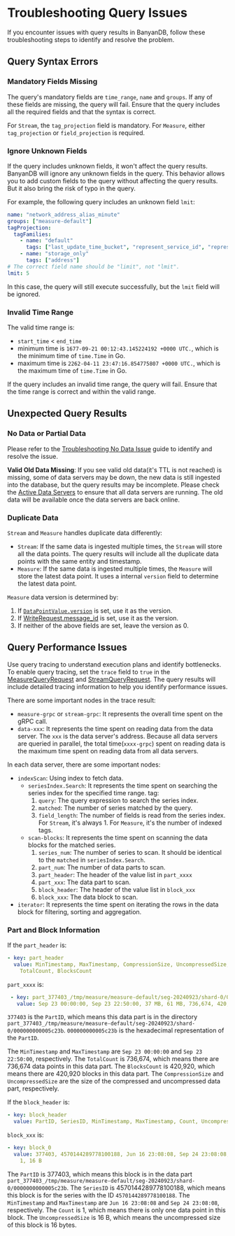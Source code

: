 # Troubleshooting Query Issues

If you encounter issues with query results in BanyanDB, follow these troubleshooting steps to identify and resolve the problem.

## Query Syntax Errors

### Mandatory Fields Missing

The query's mandatory fields are `time_range`,  `name` and `groups`. If any of these fields are missing, the query will fail. Ensure that the query includes all the required fields and that the syntax is correct.

For `Stream`, the `tag_projection` field is mandatory. For `Measure`, either `tag_projection` or `field_projection` is required.

### Ignore Unknown Fields

If the query includes unknown fields, it won't affect the query results. BanyanDB will ignore any unknown fields in the query. This behavior allows you to add custom fields to the query without affecting the query results. But it also bring the risk of typo in the query.

For example, the following query includes an unknown field `lmit`:

```yaml
name: "network_address_alias_minute"
groups: ["measure-default"]
tagProjection:
  tagFamilies:
    - name: "default"
      tags: ["last_update_time_bucket", "represent_service_id", "represent_service_instance_id"]
    - name: "storage_only"
      tags: ["address"]
# The correct field name should be "limit", not "lmit". 
lmit: 5
```

In this case, the query will still execute successfully, but the `lmit` field will be ignored.

### Invalid Time Range

The valid time range is:

- `start_time` < `end_time`
- minimum time is `1677-09-21 00:12:43.145224192 +0000 UTC.`, which is the minimum time of `time.Time` in Go.
- maximum time is `2262-04-11 23:47:16.854775807 +0000 UTC.`, which is the maximum time of `time.Time` in Go.

If the query includes an invalid time range, the query will fail. Ensure that the time range is correct and within the valid range.

## Unexpected Query Results

### No Data or Partial Data

Please refer to the [Troubleshooting No Data Issue](./no-data.md) guide to identify and resolve the issue.

**Valid Old Data Missing**: If you see valid old data(it's TTL is not reached) is missing, some of data servers may be down, the new data is still ingested into the database, but the query results may be incomplete. Please check the [Active Data Servers](../observability.md#active-instances) to ensure that all data servers are running. The old data will be available once the data servers are back online.

### Duplicate Data

`Stream` and `Measure` handles duplicate data differently:

- `Stream`: If the same data is ingested multiple times, the `Stream` will store all the data points. The query results will include all the duplicate data points with the same entity and timestamp.
- `Measure`: If the same data is ingested multiple times, the `Measure` will store the latest data point. It uses a internal `version` field to determine the latest data point.

`Measure` data version is determined by:

1. If [`DataPointValue.version`](../../api-reference.md#datapointvalue) is set, use it as the version.
2. If [WriteRequest.message_id](../../api-reference.md#writerequest) is set, use it as the version.
3. If neither of the above fields are set, leave the version as 0.

## Query Performance Issues

Use query tracing to understand execution plans and identify bottlenecks. To enable query tracing, set the `trace` field to `true` in the [MeasureQueryRequest](../../api-reference.md#queryrequest) and [StreamQueryRequest](../../api-reference.md#queryrequest-1). The query results will include detailed tracing information to help you identify performance issues.

There are some important nodes in the trace result:

- `measure-grpc` or `stream-grpc`: It represents the overall time spent on the gRPC call.
- `data-xxx`: It represents the time spent on reading data from the data server. The `xxx` is the data server's address. Because all data servers are queried in parallel, the total time(`xxxx-grpc`) spent on reading data is the maximum time spent on reading data from all data servers.

In each data server, there are some important nodes:

- `indexScan`: Using index to fetch data.
  - `seriesIndex.Search`: It represents the time spent on searching the series index for the specified time range.
    tag:
      1. `query`: The query expression to search the series index.
      1. `matched`: The number of series matched by the query.
      1. `field_length`: The number of fields is read from the series index. For `Stream`, it's always 1. For `Measure`, it's the number of indexed tags.
  - `scan-blocks`: It represents the time spent on scanning the data blocks for the matched series.
    1. `series_num`: The number of series to scan. It should be identical to the `matched` in `seriesIndex.Search`.
    1. `part_num`: The number of data parts to scan.
    1. `part_header`: The header of the value list in `part_xxxx`
    1. `part_xxx`: The data part to scan.
    1. `block_header`: The header of the value list in `block_xxx`
    1. `block_xxx`: The data block to scan.
- `iterator`: It represents the time spent on iterating the rows in the data block for filtering, sorting and aggregation.

### Part and Block Information

If the `part_header` is:

```yaml
- key: part_header
  value: MinTimestamp, MaxTimestamp, CompressionSize, UncompressedSize,
    TotalCount, BlocksCount
```

`part_xxxx` is:

```yaml
 - key: part_377403_/tmp/measure/measure-default/seg-20240923/shard-0/000000000005c23b
   value: Sep 23 00:00:00, Sep 23 22:50:00, 37 MB, 61 MB, 736,674, 420,920
```

`377403` is the `PartID`, which means this data part is in the directory `part_377403_/tmp/measure/measure-default/seg-20240923/shard-0/000000000005c23b`. `000000000005c23b` is the hexadecimal representation of the `PartID`.

The `MinTimestamp` and `MaxTimestamp` are `Sep 23 00:00:00` and `Sep 23 22:50:00`, respectively. The `TotalCount` is 736,674, which means there are 736,674 data points in this data part. The `BlocksCount` is 420,920, which means there are 420,920 blocks in this data part. The `CompressionSize` and `UncompressedSize` are the size of the compressed and uncompressed data part, respectively.

If the `block_header` is:

```yaml
- key: block_header
  value: PartID, SeriesID, MinTimestamp, MaxTimestamp, Count, UncompressedSize
```

`block_xxx` is:

```yaml
- key: block_0
  value: 377403, 4570144289778100188, Jun 16 23:08:08, Sep 24 23:08:08,
    1, 16 B
```

The `PartID` is 377403, which means this block is in the data part `part_377403_/tmp/measure/measure-default/seg-20240923/shard-0/0000000000005c23b`. The `SeriesID` is 4570144289778100188, which means this block is for the series with the ID `4570144289778100188`. The `MinTimestamp` and `MaxTimestamp` are `Jun 16 23:08:08` and `Sep 24 23:08:08`, respectively. The `Count` is 1, which means there is only one data point in this block. The `UncompressedSize` is 16 B, which means the uncompressed size of this block is 16 bytes.

